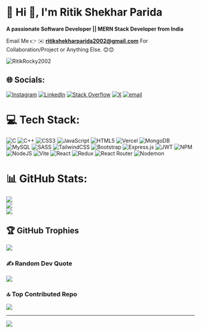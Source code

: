 # 💫 Hi 👋, I'm Ritik Shekhar Parida
**A passionate Software Developer || MERN Stack Developer from India**

Email Me 👉 ✉️ **ritikshekharparida2002@gmail.com** For Collaboration/Project or Anything Else. 😊😊

<p align="left"> <img src="https://komarev.com/ghpvc/?username=RitikRocky2002&label=Profile%20views&color=0e75b6&style=flat" alt="RitikRocky2002" /> </p>

<!-- Snake Game Repo View -->

<!--<div align="center">
  <img src="https://profile-readme-generator.com/assets/snake.svg" alt="Snake animation" />
</div>-->

## 🌐 Socials:
[![Instagram](https://img.shields.io/badge/Instagram-%23E4405F.svg?logo=Instagram&logoColor=white)](https://instagram.com/_ritikrocky_) [![LinkedIn](https://img.shields.io/badge/LinkedIn-%230077B5.svg?logo=linkedin&logoColor=white)](https://linkedin.com/in/ritikrocky2002) [![Stack Overflow](https://img.shields.io/badge/-Stackoverflow-FE7A16?logo=stack-overflow&logoColor=white)](https://stackoverflow.com/users/28871409) [![X](https://img.shields.io/badge/X-black.svg?logo=X&logoColor=white)](https://x.com/ritikrocky2002) [![email](https://img.shields.io/badge/Email-D14836?logo=gmail&logoColor=white)](mailto:ritikshekharparida2002@gmail.com) 

# 💻 Tech Stack:
![C](https://img.shields.io/badge/c-%2300599C.svg?style=for-the-badge&logo=c&logoColor=white) ![C++](https://img.shields.io/badge/c++-%2300599C.svg?style=for-the-badge&logo=c%2B%2B&logoColor=white) ![CSS3](https://img.shields.io/badge/css3-%231572B6.svg?style=for-the-badge&logo=css3&logoColor=white) ![JavaScript](https://img.shields.io/badge/javascript-%23323330.svg?style=for-the-badge&logo=javascript&logoColor=%23F7DF1E) ![HTML5](https://img.shields.io/badge/html5-%23E34F26.svg?style=for-the-badge&logo=html5&logoColor=white) ![Vercel](https://img.shields.io/badge/vercel-%23000000.svg?style=for-the-badge&logo=vercel&logoColor=white) ![MongoDB](https://img.shields.io/badge/MongoDB-%234ea94b.svg?style=for-the-badge&logo=mongodb&logoColor=white) ![MySQL](https://img.shields.io/badge/mysql-4479A1.svg?style=for-the-badge&logo=mysql&logoColor=white) ![SASS](https://img.shields.io/badge/SASS-hotpink.svg?style=for-the-badge&logo=SASS&logoColor=white) ![TailwindCSS](https://img.shields.io/badge/tailwindcss-%2338B2AC.svg?style=for-the-badge&logo=tailwind-css&logoColor=white) ![Bootstrap](https://img.shields.io/badge/bootstrap-%238511FA.svg?style=for-the-badge&logo=bootstrap&logoColor=white) ![Express.js](https://img.shields.io/badge/express.js-%23404d59.svg?style=for-the-badge&logo=express&logoColor=%2361DAFB) ![JWT](https://img.shields.io/badge/JWT-black?style=for-the-badge&logo=JSON%20web%20tokens) ![NPM](https://img.shields.io/badge/NPM-%23CB3837.svg?style=for-the-badge&logo=npm&logoColor=white) ![NodeJS](https://img.shields.io/badge/node.js-6DA55F?style=for-the-badge&logo=node.js&logoColor=white) ![Vite](https://img.shields.io/badge/vite-%23646CFF.svg?style=for-the-badge&logo=vite&logoColor=white) ![React](https://img.shields.io/badge/react-%2320232a.svg?style=for-the-badge&logo=react&logoColor=%2361DAFB) ![Redux](https://img.shields.io/badge/redux-%23593d88.svg?style=for-the-badge&logo=redux&logoColor=white) ![React Router](https://img.shields.io/badge/React_Router-CA4245?style=for-the-badge&logo=react-router&logoColor=white) ![Nodemon](https://img.shields.io/badge/NODEMON-%23323330.svg?style=for-the-badge&logo=nodemon&logoColor=%BBDEAD)
# 📊 GitHub Stats:
![](https://github-readme-stats.vercel.app/api?username=RitikRocky2002&theme=dark&hide_border=false&include_all_commits=true&count_private=true)<br/>
![](https://nirzak-streak-stats.vercel.app/?user=RitikRocky2002&theme=dark&hide_border=false)<br/>
![](https://github-readme-stats.vercel.app/api/top-langs/?username=RitikRocky2002&theme=dark&hide_border=false&include_all_commits=true&count_private=true&layout=compact)

## 🏆 GitHub Trophies
![](https://github-profile-trophy.vercel.app/?username=RitikRocky2002&theme=radical&no-frame=false&no-bg=true&margin-w=4)

### ✍️ Random Dev Quote
![](https://quotes-github-readme.vercel.app/api?type=horizontal&theme=radical)

### 🔝 Top Contributed Repo
![](https://github-contributor-stats.vercel.app/api?username=RitikRocky2002&limit=5&theme=dark&combine_all_yearly_contributions=true)

---
[![](https://visitcount.itsvg.in/api?id=RitikRocky2002&icon=0&color=0)](https://visitcount.itsvg.in)

<!-- Proudly created with GPRM ( https://gprm.itsvg.in ) -->
